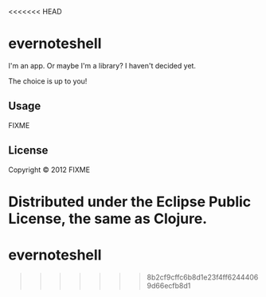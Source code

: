 <<<<<<< HEAD
# evernoteshell

I'm an app. Or maybe I'm a library? I haven't decided yet. 

The choice is up to you!

## Usage

FIXME

## License

Copyright © 2012 FIXME

Distributed under the Eclipse Public License, the same as Clojure.
=======
evernoteshell
=============
>>>>>>> 8b2cf9cffc6b8d1e23f4ff62444069d66ecfb8d1
